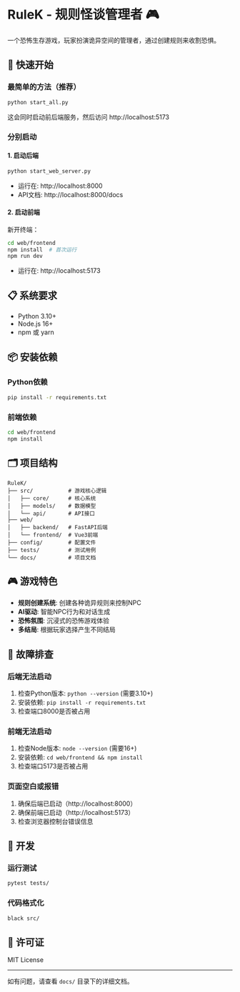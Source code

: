# RuleK - 规则怪谈管理者 🎮

一个恐怖生存游戏，玩家扮演诡异空间的管理者，通过创建规则来收割恐惧。

## 🚀 快速开始

### 最简单的方法（推荐）
```bash
python start_all.py
```
这会同时启动前后端服务，然后访问 http://localhost:5173

### 分别启动

#### 1. 启动后端
```bash
python start_web_server.py
```
- 运行在: http://localhost:8000
- API文档: http://localhost:8000/docs

#### 2. 启动前端
新开终端：
```bash
cd web/frontend
npm install  # 首次运行
npm run dev
```
- 运行在: http://localhost:5173

## 📋 系统要求

- Python 3.10+
- Node.js 16+
- npm 或 yarn

## 📦 安装依赖

### Python依赖
```bash
pip install -r requirements.txt
```

### 前端依赖
```bash
cd web/frontend
npm install
```

## 🗂️ 项目结构
```
RuleK/
├── src/           # 游戏核心逻辑
│   ├── core/      # 核心系统
│   ├── models/    # 数据模型
│   └── api/       # API接口
├── web/
│   ├── backend/   # FastAPI后端
│   └── frontend/  # Vue3前端
├── config/        # 配置文件
├── tests/         # 测试用例
└── docs/          # 项目文档
```

## 🎮 游戏特色

- **规则创建系统**: 创建各种诡异规则来控制NPC
- **AI驱动**: 智能NPC行为和对话生成
- **恐怖氛围**: 沉浸式的恐怖游戏体验
- **多结局**: 根据玩家选择产生不同结局

## 🔧 故障排查

### 后端无法启动
1. 检查Python版本: `python --version` (需要3.10+)
2. 安装依赖: `pip install -r requirements.txt`
3. 检查端口8000是否被占用

### 前端无法启动
1. 检查Node版本: `node --version` (需要16+)
2. 安装依赖: `cd web/frontend && npm install`
3. 检查端口5173是否被占用

### 页面空白或报错
1. 确保后端已启动（http://localhost:8000）
2. 确保前端已启动（http://localhost:5173）
3. 检查浏览器控制台错误信息

## 📝 开发

### 运行测试
```bash
pytest tests/
```

### 代码格式化
```bash
black src/
```

## 📄 许可证

MIT License

---

如有问题，请查看 `docs/` 目录下的详细文档。
